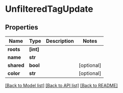 # UnfilteredTagUpdate


## Properties

Name | Type | Description | Notes
------------ | ------------- | ------------- | -------------
**roots** | **[int]** |  | 
**name** | **str** |  | 
**shared** | **bool** |  | [optional] 
**color** | **str** |  | [optional] 

[[Back to Model list]](../#documentation-for-models) [[Back to API list]](../#documentation-for-api-endpoints) [[Back to README]](../)


